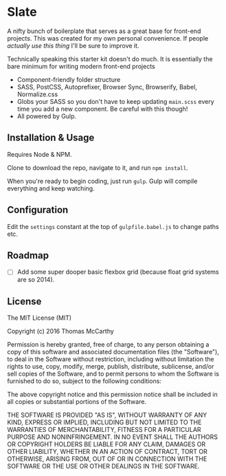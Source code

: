 # Slate 
A nifty bunch of boilerplate that serves as a great base for front-end projects. This was created for my own personal convenience. If people *actually use this thing* I'll be sure to improve it.



Technically speaking this starter kit doesn't do much. It is essentially the bare minimum for writing modern front-end projects

* Component-friendly folder structure
* SASS, PostCSS, Autoprefixer, Browser Sync, Browserify, Babel, Normalize.css
* Globs your SASS so you don't have to keep updating `main.scss` every time you add a new component. Be careful with this though!
* All powered by Gulp.


## Installation & Usage

Requires Node & NPM. 

Clone to download the repo, navigate to it, and run `npm install`.

When you're ready to begin coding, just run `gulp`. Gulp will compile everything and keep watching.

## Configuration

Edit the `settings` constant at the top of `gulpfile.babel.js` to change paths etc.

## Roadmap

- [ ] Add some super dooper basic flexbox grid (because float grid systems are so 2014).


## License

The MIT License (MIT)

Copyright (c) 2016 Thomas McCarthy

Permission is hereby granted, free of charge, to any person obtaining a copy of this software and associated documentation files (the "Software"), to deal in the Software without restriction, including without limitation the rights to use, copy, modify, merge, publish, distribute, sublicense, and/or sell copies of the Software, and to permit persons to whom the Software is furnished to do so, subject to the following conditions:

The above copyright notice and this permission notice shall be included in all copies or substantial portions of the Software.

THE SOFTWARE IS PROVIDED "AS IS", WITHOUT WARRANTY OF ANY KIND, EXPRESS OR IMPLIED, INCLUDING BUT NOT LIMITED TO THE WARRANTIES OF MERCHANTABILITY, FITNESS FOR A PARTICULAR PURPOSE AND NONINFRINGEMENT. IN NO EVENT SHALL THE AUTHORS OR COPYRIGHT HOLDERS BE LIABLE FOR ANY CLAIM, DAMAGES OR OTHER LIABILITY, WHETHER IN AN ACTION OF CONTRACT, TORT OR OTHERWISE, ARISING FROM, OUT OF OR IN CONNECTION WITH THE SOFTWARE OR THE USE OR OTHER DEALINGS IN THE SOFTWARE.